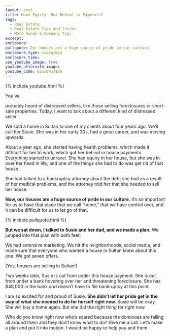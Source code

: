 ```yaml
---
layout: post
title: Have Equity- But Behind in Payments?
tags:
  - Real Estate
  - Real Estate Tips and Tricks
  - More Sandy & Company Tips
excerpt:
enclosure:
pullquote: Our houses are a huge source of pride in our culture.
enclosure_type: video/mp4
enclosure_time:
use_youtube_image: true
youtube_alternate_image:
youtube_code: 0iwxENJJ1mU
---
```


{% include youtube.html %}

You’ve

probably heard of distressed sellers, like those selling foreclosures or short-sale properties. Today, I want to talk about a different kind of distressed seller.

We sold a home in Sultan to one of my clients about four years ago. We’ll call her Susie. She was in her early 30s, had a great career, and was moving upwards.

About a year ago, she started having health problems, which made it difficult for her to work, which got her behind in house payments. Everything started to unravel. She had equity in her house, but she was in over her head in life, and one of the things she had to do was get rid of that house.

She had talked to a bankruptcy attorney about the debt she had as a result of her medical problems, and the attorney told her that she needed to sell her house.

**Now, our houses are a huge source of pride in our culture.** It’s so important for us to have that place that we call “home,” that we have control over, and it can be difficult for us to let go of that.

{% include pullquote.html %}

**But we sat down, I talked to Susie and her dad, and we made a plan.** We jumped into that plan with both feet.

We had extensive marketing. We hit the neighborhoods, social media, and made sure that everyone who wanted a house in Sultan knew about this one. We got seven offers.

(Yes, houses are selling in Sultan!)

Two weeks later, Susie is out from under this house payment. She is out from under a bank hovering over her and threatening foreclosure. She has $48,000 in the bank and doesn’t have to file bankruptcy at this point.

I am so excited for and proud of Susie. **She didn’t let her pride get in the way of what she needed to do for herself right now.** Susie will be okay. She will buy a home again. But she did the right thing for right now. &nbsp;

Who do you know right now who’s scared because the dominoes are falling all around them and they don’t know what to do? Give me a call. Let’s make a plan and put it into motion. I would be happy to help you and them.

&nbsp;